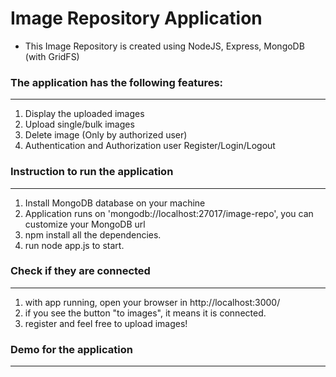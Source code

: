 # Image Repository Application


- This Image Repository is created using NodeJS, Express, MongoDB (with GridFS)

### The application has the following features:
----
1. Display the uploaded images
2. Upload single/bulk images
3. Delete image (Only by authorized user)
4. Authentication and Authorization user Register/Login/Logout

### Instruction to run the application
----
1. Install MongoDB database on your machine
2. Application runs on 'mongodb://localhost:27017/image-repo', you can customize your MongoDB url
3. npm install all the dependencies.
4. run node app.js to start.

### Check if they are connected
----
1. with app running, open your browser in http://localhost:3000/
2. if you see the button "to images", it means it is connected.
3. register and feel free to upload images!

### Demo for the application
----